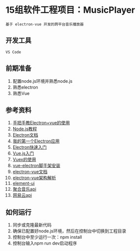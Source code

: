 # 15组软件工程项目：MusicPlayer

    基于 electron-vue 开发的跨平台音乐播放器

## 开发工具

    VS Code

## 前期准备

1. 配置node.js环境并熟悉node.js
2. 熟悉electron
3. 熟悉Vue

## 参考资料

1. [手把手教Electron+vue的使用](https://www.cnblogs.com/jiangxifanzhouyudu/p/9517651.html)
2. [Node.js教程](https://www.runoob.com/nodejs/nodejs-tutorial.html)
3. [Electron文档](https://electronjs.org/docs)
4. [我的第一个Electron应用](https://github.com/electron/electron/blob/master/docs/tutorial/first-app.md)
5. [Electron快速入门](https://github.com/electron/electron-quick-start)
6. [Vue.js入门](https://cn.vuejs.org/v2/guide/)
7. [Vuex的使用](https://segmentfault.com/a/1190000015782272)
8. [vue-electron脚手架安装](https://www.jianshu.com/p/7f64daa9264c)
9. [electron-vue文档](https://simulatedgreg.gitbooks.io/electron-vue/content/)
10. [electron-vue架构解析]( https://blog.csdn.net/u010961631/article/details/80648712 )
11. [element-ui]( https://element.eleme.cn/#/zh-CN/component/installation )
12. [聚合音乐api](https://github.com/sunzongzheng/musicApi)
13. [网易云api](https://github.com/Binaryify/NeteaseCloudMusicApi)

## 如何运行

1. 同步或克隆最新代码
2. 确保已配置好node.js环境，然后在控制台中切换到工程目录
3. 控制台中至少运行一次：npm install
4. 控制台输入npm run dev启动程序